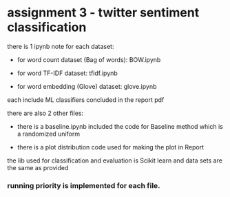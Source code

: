 # assignment 3 - twitter sentiment classification

there is 1 ipynb note for each dataset:
 
 * for word count dataset (Bag of words): BOW.ipynb
 
 * for word TF-IDF dataset: tfidf.ipynb
 
 * for word embedding (Glove) dataset: glove.ipynb
 
 each include ML classifiers concluded in the report pdf
 
 there are also 2 other files:
 
 - there is a baseline.ipynb included the code for Baseline method which is a randomized uniform 
 
 - there is a plot distribution code used for making the plot in Report
 
 the lib used for classification and evaluation is Scikit learn
 and data sets are the same as provided 
 ### running priority is implemented for each file.